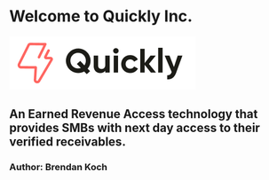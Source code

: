 # Welcome to Quickly Inc.

![Logo Image](https://github.com/hello-quickly/.github/blob/4d527c23d5f3bb9bfcb4a981d552c67436aaebb3/assets/logo.png)

## An Earned Revenue Access technology that provides SMBs with next day access to their verified receivables.

### Author: Brendan Koch
